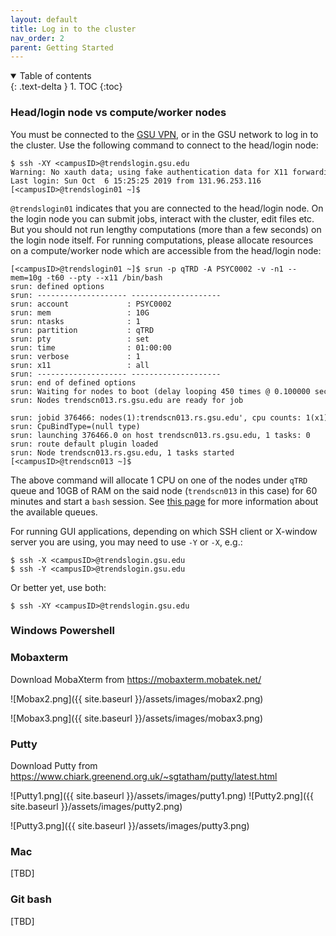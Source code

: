 ```yaml
---
layout: default
title: Log in to the cluster
nav_order: 2
parent: Getting Started
---
```

<details open markdown="block">
  <summary>
    Table of contents
  </summary>
  {: .text-delta }
1. TOC
{:toc}
</details>

### Head/login node vs compute/worker nodes

You must be connected to the [GSU VPN](Configure_VPN), or in
the GSU network to log in to the cluster. Use the following command to
connect to the head/login node:

```
$ ssh -XY <campusID>@trendslogin.gsu.edu
Warning: No xauth data; using fake authentication data for X11 forwarding.
Last login: Sun Oct  6 15:25:25 2019 from 131.96.253.116
[<campusID>@trendslogin01 ~]$
```

`@trendslogin01` indicates that you are connected to the head/login
node. On the login node you can submit jobs, interact with the cluster,
edit files etc. But you should not run lengthy computations (more than a
few seconds) on the login node itself. For running computations, please
allocate resources on a compute/worker node which are accessible from
the head/login node:

```
[<campusID>@trendslogin01 ~]$ srun -p qTRD -A PSYC0002 -v -n1 --mem=10g -t60 --pty --x11 /bin/bash
srun: defined options
srun: -------------------- --------------------
srun: account             : PSYC0002
srun: mem                 : 10G
srun: ntasks              : 1
srun: partition           : qTRD
srun: pty                 : set
srun: time                : 01:00:00
srun: verbose             : 1
srun: x11                 : all
srun: -------------------- --------------------
srun: end of defined options
srun: Waiting for nodes to boot (delay looping 450 times @ 0.100000 secs x index)
srun: Nodes trendscn013.rs.gsu.edu are ready for job
 srun: jobid 376466: nodes(1):trendscn013.rs.gsu.edu', cpu counts: 1(x1) 
srun: CpuBindType=(null type)
srun: launching 376466.0 on host trendscn013.rs.gsu.edu, 1 tasks: 0
srun: route default plugin loaded
srun: Node trendscn013.rs.gsu.edu, 1 tasks started
[<campusID>@trendscn013 ~]$
```

The above command will allocate 1 CPU on one of the nodes under `qTRD`
queue and 10GB of RAM on the said node (`trendscn013` in this case) for
60 minutes and start a `bash` session. See [this
page](Cluster_queue_information) for more information about
the available queues.

For running GUI applications, depending on which SSH client or X-window
server you are using, you may need to use `-Y` or `-X`, e.g.:

```
$ ssh -X <campusID>@trendslogin.gsu.edu
$ ssh -Y <campusID>@trendslogin.gsu.edu
```

Or better yet, use both:

```
$ ssh -XY <campusID>@trendslogin.gsu.edu
```

### Windows Powershell

### Mobaxterm

Download MobaXterm from <https://mobaxterm.mobatek.net/>

![Mobax2.png]({{ site.baseurl }}/assets/images/mobax2.png)

![Mobax3.png]({{ site.baseurl }}/assets/images/mobax3.png)

### Putty

Download Putty from
<https://www.chiark.greenend.org.uk/~sgtatham/putty/latest.html>

![Putty1.png]({{ site.baseurl }}/assets/images/putty1.png)
![Putty2.png]({{ site.baseurl }}/assets/images/putty2.png)

![Putty3.png]({{ site.baseurl }}/assets/images/putty3.png)

### Mac

[TBD]

### Git bash

[TBD]
